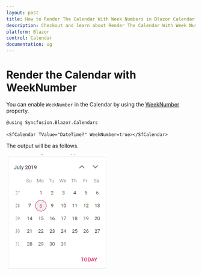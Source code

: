 ```yaml
---
layout: post
title: How to Render The Calendar With Week Numbers in Blazor Calendar Component | Syncfusion
description: Checkout and learn about Render The Calendar With Week Numbers in Blazor Calendar component of Syncfusion, and more details.
platform: Blazor
control: Calendar
documentation: ug
---
```


# Render the Calendar with WeekNumber

You can enable `WeekNumber` in the Calendar by using the [WeekNumber](https://help.syncfusion.com/cr/blazor/Syncfusion.Blazor.Calendars.CalendarBase-1.html#Syncfusion_Blazor_Calendars_CalendarBase_1_WeekNumber) property.

```cshtml
@using Syncfusion.Blazor.Calendars

<SfCalendar TValue="DateTime?" WeekNumber=true></SfCalendar>
```

The output will be as follows.

![calendar](../images/week_number.png)
